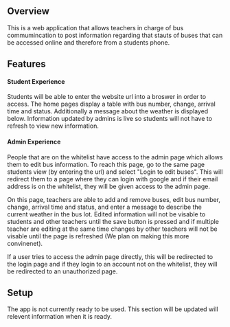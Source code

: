 ## Overview
This is a web application that allows teachers in charge of bus commumincation to post information regarding that stauts of buses that can be accessed online and therefore from a students phone.

## Features

#### Student Experience
Students will be able to enter the website url into a broswer in order to access. The home pages display a table with bus number, change, arrival time and status. Additionally a message about the weather is displayed below. Information updated by admins is live so students will not have to refresh to view new information.

#### Admin Experience
People that are on the whitelist have access to the admin page which allows them to edit bus information. To reach this page, go to the same page students view (by entering the url) and select "Login to edit buses". This will redirect them to a page where they can login with google and if their email address is on the whitelist, they will be given access to the admin page. 

On this page, teachers are able to add and remove buses, edit bus number, change, arrival time and status, and enter a message to describe the current weather in the bus lot. Edited information will not be visable to students and other teachers until the save button is pressed and if multiple teacher are editing at the same time changes by other teachers will not be visable until the page is refreshed (We plan on making this more convinenet).

If a user tries to access the admin page directly, this will be redirected to the login page and if they login to an account not on the whitelist, they will be redirected to an unauthorized page.

## Setup
The app is not currently ready to be used. This section will be updated will relevent information when it is ready.
